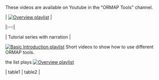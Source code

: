 These videos are available on Youtube in the "ORMAP Tools" channel.

| [![Overview playlist](https://i.ytimg.com/vi/rTX02Jr4_qw/default.jpg)](https://youtube.com/playlist?list=PLOvsczC41I8ZbmCx709fCed38b8ZU4DUf) |

|:--:|

| Tutorial series with narration |

[![Basic Introduction playlist](https://i.ytimg.com/vi/-og4oB9QDJw/default.jpg)](https://youtube.com/playlist?list=PLOvsczC41I8Ygz1G47wEqrtdLtMXfiXzm)
Short videos to show how to use different ORMAP tools.

the list plays
[![Overview playlist](https://img.youtube.com/vi/-og4oB9QDJw/1.jpg)](https://www.youtube.com/embed/videoseries?list=PLOvsczC41I8Ygz1G47wEqrtdLtMXfiXzm)

| table1 | table2 |
